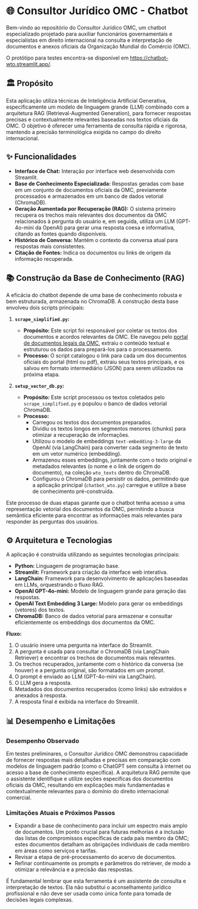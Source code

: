 # 🌐 Consultor Jurídico OMC - Chatbot

Bem-vindo ao repositório do Consultor Jurídico OMC, um chatbot especializado projetado para auxiliar funcionários governamentais e especialistas em direito internacional na consulta e interpretação de documentos e anexos oficiais da Organização Mundial do Comércio (OMC).

O protótipo para testes encontra-se disponível em https://chatbot-wto.streamlit.app/.

## 🏛️ Propósito

Esta aplicação utiliza técnicas de Inteligência Artificial Generativa, especificamente um modelo de linguagem grande (LLM) combinado com a arquitetura RAG (Retrieval-Augmented Generation), para fornecer respostas precisas e contextualmente relevantes baseadas nos textos oficiais da OMC. O objetivo é oferecer uma ferramenta de consulta rápida e rigorosa, mantendo a precisão terminológica exigida no campo do direito internacional.

## ✨ Funcionalidades

*   **Interface de Chat:** Interação por interface web desenvolvida com Streamlit.
*   **Base de Conhecimento Especializada:** Respostas geradas com base em um conjunto de documentos oficiais da OMC, previamente processados e armazenados em um banco de dados vetorial (ChromaDB).
*   **Geração Aumentada por Recuperação (RAG):** O sistema primeiro recupera os trechos mais relevantes dos documentos da OMC relacionados à pergunta do usuário e, em seguida, utiliza um LLM (GPT-4o-mini da OpenAI) para gerar uma resposta coesa e informativa, citando as fontes quando disponíveis.
*   **Histórico de Conversa:** Mantém o contexto da conversa atual para respostas mais consistentes.
*   **Citação de Fontes:** Indica os documentos ou links de origem da informação recuperada.

## 📚 Construção da Base de Conhecimento (RAG)

A eficácia do chatbot depende de uma base de conhecimento robusta e bem estruturada, armazenada no ChromaDB. A construção desta base envolveu dois scripts principais:

1.  **`scrape_simplified.py`:**
    *   **Propósito:** Este script foi responsável por coletar os textos dos documentos e acordos relevantes da OMC. Ele navegou pelo [portal de documentos legais da OMC](https://www.wto.org/english/docs_e/legal_e/legal_e.htm), extraiu o conteúdo textual e estruturou os dados para prepará-los para o processamento.
    *   **Processo:** O script catalogou o link para cada um dos documentos oficiais do portal (html ou pdf), extraiu seus textos principais, e os salvou em formato intermediário (JSON) para serem utilizados na próxima etapa.

2.  **`setup_vector_db.py`:**
    *   **Propósito:** Este script processou os textos coletados pelo `scrape_simplified.py` e populou o banco de dados vetorial ChromaDB.
    *   **Processo:**
        *   Carregou os textos dos documentos preparados.
        *   Dividiu os textos longos em segmentos menores (chunks) para otimizar a recuperação de informações.
        *   Utilizou o modelo de embeddings `text-embedding-3-large` da OpenAI (via LangChain) para converter cada segmento de texto em um vetor numérico (embedding).
        *   Armazenou esses embeddings, juntamente com o texto original e metadados relevantes (o nome e o link de origem do documento), na coleção `wto_texts` dentro do ChromaDB.
        *   Configurou o ChromaDB para persistir os dados, permitindo que a aplicação principal (`chatbot_wto.py`) carregue e utilize a base de conhecimento pré-construída.

Este processo de duas etapas garante que o chatbot tenha acesso a uma representação vetorial dos documentos da OMC, permitindo a busca semântica eficiente para encontrar as informações mais relevantes para responder às perguntas dos usuários.

## ⚙️ Arquitetura e Tecnologias

A aplicação é construída utilizando as seguintes tecnologias principais:

*   **Python:** Linguagem de programação base.
*   **Streamlit:** Framework para criação da interface web interativa.
*   **LangChain:** Framework para desenvolvimento de aplicações baseadas em LLMs, orquestrando o fluxo RAG.
*   **OpenAI GPT-4o-mini:** Modelo de linguagem grande para geração das respostas.
*   **OpenAI Text Embedding 3 Large:** Modelo para gerar os embeddings (vetores) dos textos.
*   **ChromaDB:** Banco de dados vetorial para armazenar e consultar eficientemente os embeddings dos documentos da OMC.

**Fluxo:**
1.  O usuário insere uma pergunta na interface do Streamlit.
2.  A pergunta é usada para consultar o ChromaDB (via LangChain Retriever) e encontrar os trechos de documentos mais relevantes.
3.  Os trechos recuperados, juntamente com o histórico da conversa (se houver) e a pergunta original, são formatados em um prompt.
4.  O prompt é enviado ao LLM (GPT-4o-mini via LangChain).
5.  O LLM gera a resposta.
6.  Metadados dos documentos recuperados (como links) são extraídos e anexados à resposta.
7.  A resposta final é exibida na interface do Streamlit.

## 📊 Desempenho e Limitações

### Desempenho Observado

Em testes preliminares, o Consultor Jurídico OMC demonstrou capacidade de fornecer respostas mais detalhadas e precisas em comparação com modelos de linguagem padrão (como o ChatGPT sem consulta à internet ou acesso a base de conhecimento específica). A arquitetura RAG permite que o assistente identifique e utilize seções específicas dos documentos oficiais da OMC, resultando em explicações mais fundamentadas e contextualmente relevantes para o domínio do direito internacional comercial.

### Limitações Atuais e Próximos Passos

*   Expandir a base de conhecimento para incluir um espectro mais amplo de documentos. Um ponto crucial para futuras melhorias é a inclusão das listas de compromissos específicas de cada país membro da OMC; estes documentos detalham as obrigações individuais de cada membro em áreas como serviços e tarifas.
*   Revisar a etapa de pré-processamento do acervo de documentos.
*   Refinar continuamente os prompts e parâmetros do retriever, de modo a otimizar a relevância e a precisão das respostas.

É fundamental lembrar que esta ferramenta é um assistente de consulta e interpretação de textos. Ela não substitui o aconselhamento jurídico profissional e não deve ser usada como única fonte para tomada de decisões legais complexas.
